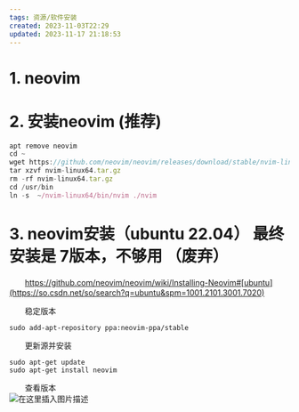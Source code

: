 ```yaml
---
tags: 资源/软件安装
created: 2023-11-03T22:29
updated: 2023-11-17 21:18:53
---
```

# 1. neovim

# 2. 安装neovim (推荐)

```js
apt remove neovim 
cd ~
wget https://github.com/neovim/neovim/releases/download/stable/nvim-linux64.tar.gz
tar xzvf nvim-linux64.tar.gz
rm -rf nvim-linux64.tar.gz
cd /usr/bin
ln -s  ~/nvim-linux64/bin/nvim ./nvim
```

# 3. neovim安装（ubuntu 22.04） 最终安装是 7版本，不够用 （废弃）

　　https://github.com/neovim/neovim/wiki/Installing-Neovim#[ubuntu](https://so.csdn.net/so/search?q=ubuntu&spm=1001.2101.3001.7020)

　　稳定版本

```
sudo add-apt-repository ppa:neovim-ppa/stable
```

　　更新源并安装

```
sudo apt-get update
sudo apt-get install neovim
```

　　查看版本  
​![在这里插入图片描述](https://img-blog.csdnimg.cn/8c3e6bfc7003459aba8fe98cf272c235.png)​

　　‍
